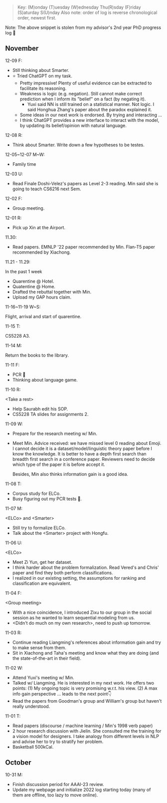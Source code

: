 



> Key: (M)onday (T)uesday (W)ednesday Thu(R)sday (F)riday (S)aturday S(U)nday
> Also note: order of log is reverse chronological order, newest first.

Note: The above snippet is stolen from my advisor's 2nd year PhD progress log 🤣



## November



12-09 F:

- Still thinking about Smarter. 
- ⭐️ Tried ChatGPT on my task. 
  - Pretty impressive! Plenty of useful evidence can be extracted to facilitate its reasoning. 
  - Weakness is logic (e.g. negation). Still cannot make correct prediction when I inform its "belief" on a fact (by negating it). 
    - Yuxi said NN is still trained on a statistical manner. Not logic. I said Honghua Zhang's paper about the paradox explained it. 
  - Some ideas in our next work is endorsed. By trying and interacting ... 
  - I think ChatGPT provides a new interface to interact with the model, by updating its belief/opinion with natural language. 



12-08 R:

- Think about Smarter. Write down a few hypotheses to be testes. 



12-05\~12-07 M\~W:

- Family time



12-03 U:

- Read Finale Doshi-Velez's papers as Level 2-3 reading. Min said she is going to teach CS6216 next Sem. 



12-02 F:

- Group meeting. 



12-01 R:

- Pick up Xin at the Airport.



11.30:

- Read papers. EMNLP '22 paper recommended by Min. Flan-T5 paper recommended by Xiachong.



11.21 - 11.29:

In the past 1 week 

- Quarentine @ Hotel.
- Quatentine @ Home.
- Drafted the rebuttal together with Min. 
- Upload my GAP hours claim. 



11-16\~11-19 W~S:

Flight, arrival and start of quarentine. 



11-15 T:

CS5228 A3. 



11-14 M:

Return the books to the library. 



11-11 F:

- PCR 🧪
- Thinking about language game. 



11-10 R:

\<Take a rest>

- Help Saurabh edit his SOP.
- CS5228 TA slides for assignments 2. 



11-09 W:

- Prepare for the research meeting w/ Min.

- Meet Min. Advice received: we have missed level 0 reading about Emoji. I cannot decide it is a dataset/model/linguistic theory paper before I know the knowledge. It is better to have a depth first search than breadth first search in a conference paper. Reviewers need to decide which type of the paper it is before accept it. 

  Besides, Min also thinks information gain is a good idea. 



11-08 T:

- Corpus study for ELCo. 
- Busy figuring out my PCR tests 🧪.



11-07 M:

\<ELCo> and \<Smarter>

- Still try to formalize ELCo. 
- Talk about the \<Smarter> project with Hongfu. 



11-06 U:

\<ELCo>

- Meet Zi Yun, get her dataset. 
- I think harder about the problem formalization. Read Vered's and Chris' paper and find they both perform classifications.
- I realized in our existing setting, the assumptions for ranking and classification are equivalent. 



11-04 F:

\<Group meeting>

- With a nice coincidence, I introduced Zixu to our group in the social session as he wanted to learn sequential modeling from us.
- \<Didn't do much on my own research>, need to push up tomorrow. 



11-03 R:

- Continue reading Liangming's references about information gain and try to make sense from them. 
- Sit in Xiachong and Taha's meeting and know what they are doing (and the state-of-the-art in their field).



11-02 W:

- Attend Yuxi's meeting w/ Min.
- Talked w/ Liangming. He is interested in my next work. He offers two points: (1) My ongoing topic is very promising w.r.t. his view. (2) A max info gain perspective ... leads to the next point👇 
- Read the papers from Goodman's group and William's group but haven't really understood. 



11-01 T:

- Read papers (discourse / machine learning / Min's 1998 verb paper)
- 2 hour research discussion with Jielin. She consulted me the training for a vision model for designers. I take analogy from different levels in NLP and advise her to try to stratify her problem. 
- Basketball 500kCal. 



## October

10-31 M:

- Finish discussion period for AAAI-23 review. 
- Update my webpage and initialize 2022 log starting today (many of them are offline, too lazy to move online).

